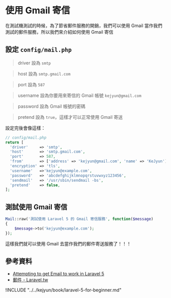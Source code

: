 # 使用 Gmail 寄信


在測試機測試的時候，為了節省郵件服務的開銷，我們可以使用 Gmail 當作我們測試的郵件服務，所以我們來介紹如何使用 Gmail 寄信

## 設定 `config/mail.php`

> driver 設為 `smtp`

> host 設為 `smtp.gmail.com`

> port 設為 `587`

> username 設為你要用來寄信的 Gmail 帳號 `kejyun@gmail.com`

> password 設為 Gmail 帳號的密碼

> pretend 設為 `true`，這樣才可以正常使用 Gmail 寄送

設定完後會像這樣：

```php
// config/mail.php
return [
  'driver'     => 'smtp',
  'host'       => 'smtp.gmail.com',
  'port'       => 587,
  'from'       => ['address' => 'kejyun@gmail.com', 'name' => 'KeJyun'],
  'encryption' => 'tls',
  'username'   =>'kejyun@example.com',
  'password'   => 'abcdefghijklmnopqrstuvwxyz123456',
  'sendmail'   => '/usr/sbin/sendmail -bs',
  'pretend'    => false,
];
```

## 測試使用 Gmail 寄信

```php
Mail::raw('測試使用 Laravel 5 的 Gmail 寄信服務', function($message)
{
    $message->to('kejyun@example.com');
});
```

這樣我們就可以使用 Gmail 去當作我們的郵件寄送服務了！！！


## 參考資料
* [Attempting to get Email to work in Laravel 5](http://stackoverflow.com/questions/29083520/attempting-to-get-email-to-work-in-laravel-5)
* [郵件 - Laravel.tw](http://laravel.tw/docs/5.0/mail)


!INCLUDE "../../kejyun/book/laravel-5-for-beginner.md"
